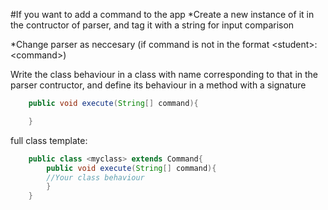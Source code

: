#If you want to add a command to the app
*Create a new instance of it in the contructor of parser, and tag it with a string for input comparison

*Change parser as neccesary (if command is not in the format \<student\>:\<command\>)	

Write the class behaviour in a class with name corresponding to that in the parser contructor, and define its behaviour in a method with a signature

```java
	public void execute(String[] command){

	}
```

full class template:

```java
	public class <myclass> extends Command{
		public void execute(String[] command){
		//Your class behaviour
		}
	}
```